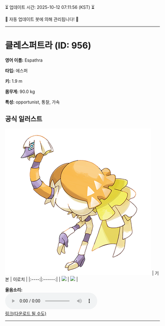 
⏳ 업데이트 시간: 2025-10-12 07:11:56 (KST) ⏳

🤖 자동 업데이트 봇에 의해 관리됩니다! 🤖

---

# 클레스퍼트라 (ID: 956)
**영어 이름:** Espathra

**타입:** 에스퍼

**키:** 1.9 m

**몸무게:** 90.0 kg

**특성:** opportunist, 통찰, 가속

## 공식 일러스트
![](https://raw.githubusercontent.com/PokeAPI/sprites/master/sprites/pokemon/other/official-artwork/956.png)
| 기본 | 이로치 |
|:----:|:------:|
| <img src="http://play.pokemonshowdown.com/sprites/ani/espathra.gif" width="200"> | <img src="http://play.pokemonshowdown.com/sprites/ani-shiny/espathra.gif" width="200"> |

**울음소리:**<br><audio controls src="https://raw.githubusercontent.com/PokeAPI/cries/main/cries/pokemon/latest/956.ogg"></audio><br> [링크(다운로드 될 수도)](https://raw.githubusercontent.com/PokeAPI/cries/main/cries/pokemon/latest/956.ogg)


---
